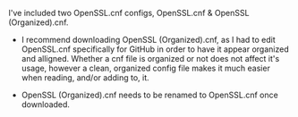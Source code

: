 I've included two OpenSSL.cnf configs, OpenSSL.cnf & OpenSSL (Organized).cnf.
  - I recommend downloading OpenSSL (Organized).cnf, as I had to edit OpenSSL.cnf specifically for GitHub in order to have it appear organized and alligned.  Whether a cnf file is organized or not does not affect it's usage, however a clean, organized config file makes it much easier when reading, and/or adding to, it. 

  - OpenSSL (Organized).cnf needs to be renamed to OpenSSL.cnf once downloaded.
